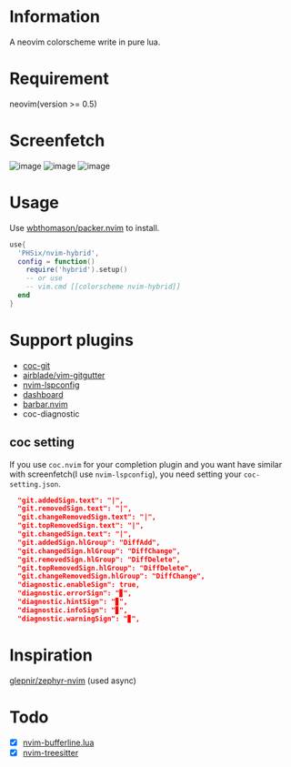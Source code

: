 # Information
A neovim colorscheme write in pure lua.
# Requirement
neovim(version >= 0.5)
# Screenfetch
![image](https://user-images.githubusercontent.com/57695072/124710554-84d5e780-df2f-11eb-9292-bbd5bd3ddafa.png)
![image](https://user-images.githubusercontent.com/57695072/124710680-af27a500-df2f-11eb-8c3c-c16fc74bb42b.png)
![image](https://user-images.githubusercontent.com/57695072/124710726-ba7ad080-df2f-11eb-88e1-c89f546c8d4e.png)
# Usage
Use [wbthomason/packer.nvim](https://github.com/wbthomason/packer.nvim) to install.
```lua
use{
  'PHSix/nvim-hybrid',
  config = function()
    require('hybrid').setup()
    -- or use
    -- vim.cmd [[colorscheme nvim-hybrid]]
  end
}
```
# Support plugins
- [coc-git](https://github.com/neoclide/coc-git)
- [airblade/vim-gitgutter](https://github.comairblade/vim-gitgutter)
- [nvim-lspconfig](https://github.com/neovim/nvim-lspconfig)
- [dashboard](https://github.com/glepnir/dashboard-nvim)
- [barbar.nvim](https://github.com/romgrk/barbar.nvim)
- coc-diagnostic
## coc setting
If you use `coc.nvim` for your completion plugin and you want have similar with screenfetch(I use `nvim-lspconfig`), you need setting your `coc-setting.json`.

```json
  "git.addedSign.text": "|",
  "git.removedSign.text": "|",
  "git.changeRemovedSign.text": "|",
  "git.topRemovedSign.text": "|",
  "git.changedSign.text": "|",
  "git.addedSign.hlGroup": "DiffAdd",
  "git.changedSign.hlGroup": "DiffChange",
  "git.removedSign.hlGroup": "DiffDelete",
  "git.topRemovedSign.hlGroup": "DiffDelete",
  "git.changeRemovedSign.hlGroup": "DiffChange",
  "diagnostic.enableSign": true,
  "diagnostic.errorSign": "▊",
  "diagnostic.hintSign": "▊",
  "diagnostic.infoSign": "▊",
  "diagnostic.warningSign": "▊",

```

# Inspiration
[glepnir/zephyr-nvim](https://github.com/glepnir/zephyr-nvim) (used async)

# Todo
- [x] [nvim-bufferline.lua](https://github.com/akinsho/nvim-bufferline.lua)
- [x] [nvim-treesitter](https://github.com/akinsho/nvim-treesitter/nvim-treesitter)
